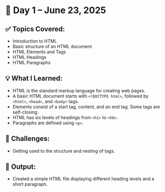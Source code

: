 # 📅 Day 1 – June 23, 2025

## ✅ Topics Covered:
- Introduction to HTML
- Basic structure of an HTML document
- HTML Elements and Tags
- HTML Headings
- HTML Paragraphs
  
## 💡 What I Learned:
- HTML is the standard markup language for creating web pages.
- A basic HTML document starts with `<!DOCTYPE html>`, followed by `<html>`, `<head>`, and `<body>` tags.
- Elements consist of a start tag, content, and an end tag. Some tags are self-closing.
- HTML has six levels of headings from `<h1>` to `<h6>`.
- Paragraphs are defined using `<p>`.

## 🚧 Challenges:
- Getting used to the structure and nesting of tags.

## 📸 Output:
- Created a simple HTML file displaying different heading levels and a short paragraph.
